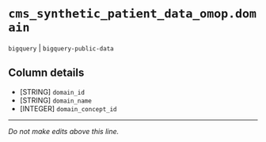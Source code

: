 # `cms_synthetic_patient_data_omop.domain`
`bigquery` | `bigquery-public-data`

## Column details
* [STRING]    `domain_id`
* [STRING]    `domain_name`
* [INTEGER]   `domain_concept_id`

-------------------------------------------------------------------------------
*Do not make edits above this line.*
